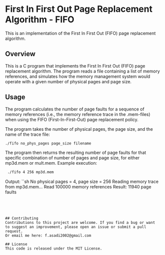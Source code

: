 # First In First Out Page Replacement Algorithm - FIFO
This is an implementation of the First In First Out (FIFO) page replacement algorithm.

## Overview
This is a C program that implements the First In First Out (FIFO) page replacement algorithm. The program reads a file containing a list of memory references, and simulates how the memory management system would operate with a given number of physical pages and page size.



## Usage
The program calculates the number of page faults for a sequence of memory references (i.e., the
memory reference trace in the .mem-files) when using the FIFO (First-In-First-Out) page replacement policy.

The program takes the number of physical pages, the page size, and the name of the trace file:
```sh
./fifo no_phys_pages page_size filename
```

The program then returns the resulting number of page faults for that specific combination of number of pages and page size,
for either mp3d.mem or mult.mem.
Example execution:
```sh
 ./fifo 4 256 mp3d.mem
```
Output:
``sh
No physical pages = 4, page size = 256
Reading memory trace from mp3d.mem... Read 100000 memory references
Result: 11940 page faults
```




## Contributing
Contributions to this project are welcome. If you find a bug or want to suggest an improvement, please open an issue or submit a pull request.
Or email me here: f.asadi2002@gmail.com

## License
This code is released under the MIT License.
